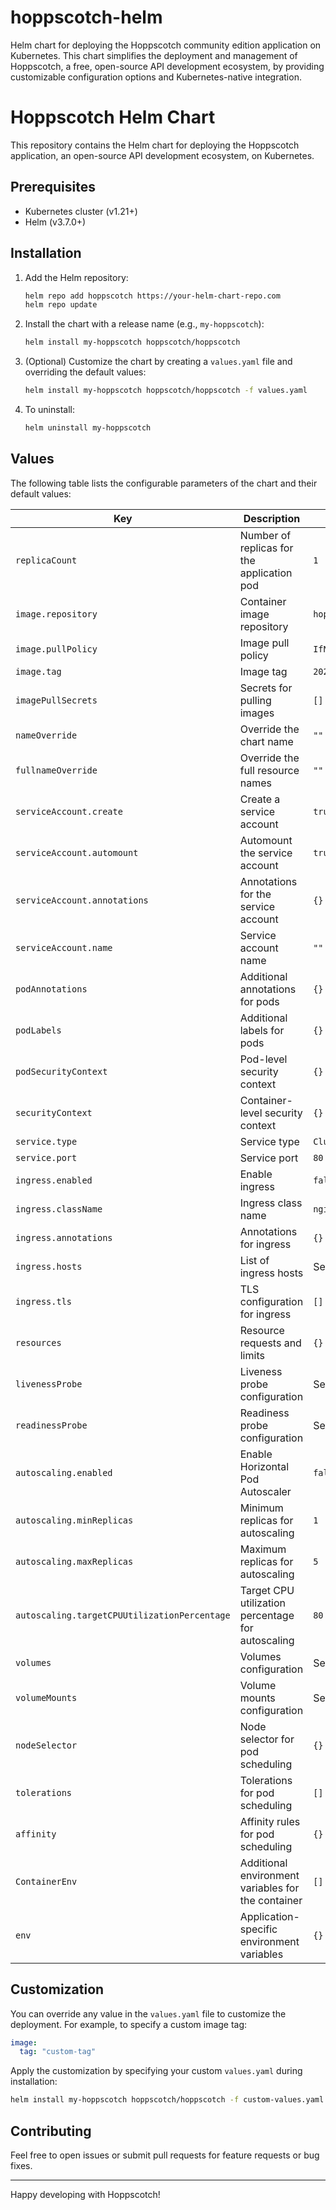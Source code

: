 # hoppscotch-helm
Helm chart for deploying the Hoppscotch community edition application on Kubernetes. This chart simplifies the deployment and management of Hoppscotch, a free, open-source API development ecosystem, by providing customizable configuration options and Kubernetes-native integration.

# Hoppscotch Helm Chart

This repository contains the Helm chart for deploying the Hoppscotch application, an open-source API development ecosystem, on Kubernetes.

## Prerequisites

- Kubernetes cluster (v1.21+)
- Helm (v3.7.0+)

## Installation

1. Add the Helm repository:

   ```bash
   helm repo add hoppscotch https://your-helm-chart-repo.com
   helm repo update
   ```

2. Install the chart with a release name (e.g., `my-hoppscotch`):

   ```bash
   helm install my-hoppscotch hoppscotch/hoppscotch
   ```

3. (Optional) Customize the chart by creating a `values.yaml` file and overriding the default values:

   ```bash
   helm install my-hoppscotch hoppscotch/hoppscotch -f values.yaml
   ```

4. To uninstall:

   ```bash
   helm uninstall my-hoppscotch
   ```

## Values

The following table lists the configurable parameters of the chart and their default values:

| Key                          | Description                                                   | Default                                 |
|------------------------------|---------------------------------------------------------------|-----------------------------------------|
| `replicaCount`               | Number of replicas for the application pod                   | `1`                                     |
| `image.repository`           | Container image repository                                   | `hoppscotch/hoppscotch`                |
| `image.pullPolicy`           | Image pull policy                                            | `IfNotPresent`                          |
| `image.tag`                  | Image tag                                                    | `2024.11.0`                             |
| `imagePullSecrets`           | Secrets for pulling images                                   | `[]`                                    |
| `nameOverride`               | Override the chart name                                      | `""`                                    |
| `fullnameOverride`           | Override the full resource names                            | `""`                                    |
| `serviceAccount.create`      | Create a service account                                     | `true`                                  |
| `serviceAccount.automount`   | Automount the service account                               | `true`                                  |
| `serviceAccount.annotations` | Annotations for the service account                         | `{}`                                    |
| `serviceAccount.name`        | Service account name                                         | `""`                                    |
| `podAnnotations`             | Additional annotations for pods                             | `{}`                                    |
| `podLabels`                  | Additional labels for pods                                  | `{}`                                    |
| `podSecurityContext`         | Pod-level security context                                  | `{}`                                    |
| `securityContext`            | Container-level security context                            | `{}`                                    |
| `service.type`               | Service type                                                | `ClusterIP`                             |
| `service.port`               | Service port                                                | `80`                                    |
| `ingress.enabled`            | Enable ingress                                              | `false`                                 |
| `ingress.className`          | Ingress class name                                          | `nginx`                                 |
| `ingress.annotations`        | Annotations for ingress                                     | `{}`                                    |
| `ingress.hosts`              | List of ingress hosts                                       | See `values.yaml`                       |
| `ingress.tls`                | TLS configuration for ingress                               | `[]`                                    |
| `resources`                  | Resource requests and limits                                | `{}`                                    |
| `livenessProbe`              | Liveness probe configuration                                | See `values.yaml`                       |
| `readinessProbe`             | Readiness probe configuration                               | See `values.yaml`                       |
| `autoscaling.enabled`        | Enable Horizontal Pod Autoscaler                           | `false`                                 |
| `autoscaling.minReplicas`    | Minimum replicas for autoscaling                            | `1`                                     |
| `autoscaling.maxReplicas`    | Maximum replicas for autoscaling                            | `5`                                     |
| `autoscaling.targetCPUUtilizationPercentage` | Target CPU utilization percentage for autoscaling | `80`                                    |
| `volumes`                    | Volumes configuration                                       | See `values.yaml`                       |
| `volumeMounts`               | Volume mounts configuration                                 | See `values.yaml`                       |
| `nodeSelector`               | Node selector for pod scheduling                           | `{}`                                    |
| `tolerations`                | Tolerations for pod scheduling                             | `[]`                                    |
| `affinity`                   | Affinity rules for pod scheduling                          | `{}`                                    |
| `ContainerEnv`               | Additional environment variables for the container          | `[]`                                    |
| `env`                        | Application-specific environment variables                  | `{}`                                    |

## Customization

You can override any value in the `values.yaml` file to customize the deployment. For example, to specify a custom image tag:

```yaml
image:
  tag: "custom-tag"
```

Apply the customization by specifying your custom `values.yaml` during installation:

```bash
helm install my-hoppscotch hoppscotch/hoppscotch -f custom-values.yaml
```

## Contributing

Feel free to open issues or submit pull requests for feature requests or bug fixes.

---

Happy developing with Hoppscotch!
